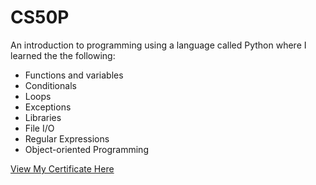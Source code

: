 # CS50P

An introduction to programming using a language called Python where I learned the the following:

- Functions and variables
- Conditionals
- Loops
- Exceptions
- Libraries
- File I/O
- Regular Expressions
- Object-oriented Programming

[View My Certificate Here](https://certificates.cs50.io/60fc3212-c162-4464-9d0d-cc6de52535c7.pdf?size=letter)
